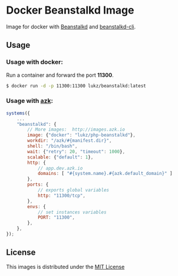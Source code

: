# Docker Beanstalkd Image

Image for docker with [Beanstalkd][beanstalkd] and [beanstalkd-cli][beanstalkd-cli].

## Usage

### Usage with docker:

Run a container and forward the port **11300**.

```sh
$ docker run -d -p 11300:11300 lukz/beanstalkd:latest
```

### Usage with [azk][azk]:
```js
systems({
    ...
    "beanstalkd": {
        // More images:  http://images.azk.io
        image: {"docker": "lukz/php-beanstalkd"},
        workdir: "/azk/#{manifest.dir}",
        shell: "/bin/bash",
        wait: {"retry": 20, "timeout": 1000},
        scalable: {"default": 1},
        http: {
            // app.dev.azk.io
            domains: [ "#{system.name}.#{azk.default_domain}" ]
        },
        ports: {
            // exports global variables
            http: "11300/tcp",
        },
        envs: {
            // set instances variables
            PORT: "11300",
        },
    },
});
```

## License

This images is distributed under the [MIT License][license]

[license]: https://github.com/lukzgois/docker-beanstalkd/blob/master/LICENSE
[beanstalkd]: https://github.com/kr/beanstalkd
[beanstalkd-cli]: https://github.com/schickling/beanstalkd-cli
[azk]: http://www.azk.io/